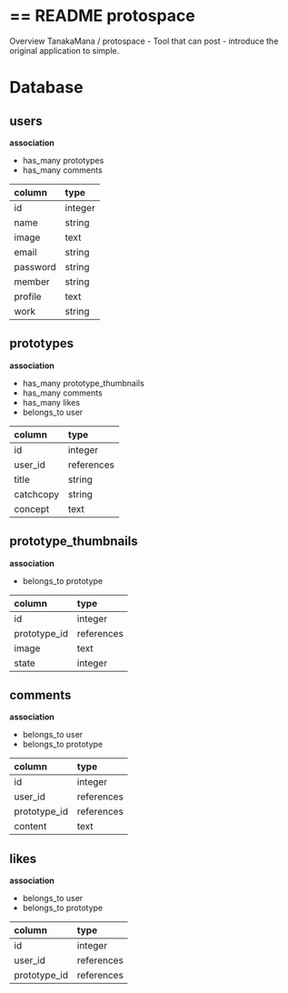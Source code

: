 == README
protospace
====
Overview
TanakaMana / protospace - Tool that can post - introduce the original application to simple.

# Database

## users  

**association**  
- has_many prototypes  
- has_many comments  

|column  |type   |
|:---|:---|
|id  |integer  |
|name  |string |
|image|text|
|email|string|
|password|string|
|member|string|
|profile|text|
|work|string|

## prototypes  

**association**  
- has_many prototype_thumbnails  
- has_many comments  
- has_many likes  
- belongs_to user  


|column  |type  |
|:-------|:-------|
|id|integer|
|user_id|references|
|title|string|
|catchcopy|string|
|concept|text|

## prototype_thumbnails  

**association**  
- belongs_to prototype  


|column  |type  |
|:-------|:-------|
|id|integer|
|prototype_id|references|
|image|text|
|state|integer|

## comments  

**association**  
- belongs_to user  
- belongs_to prototype  


|column  |type  |
|:-------|:-------|
|id|integer|
|user_id|references|
|prototype_id|references|
|content|text|

## likes  

**association**  
- belongs_to user  
- belongs_to prototype  

|column  |type  |
|:-------|:-------|
|id|integer|
|user_id|references|
|prototype_id|references|